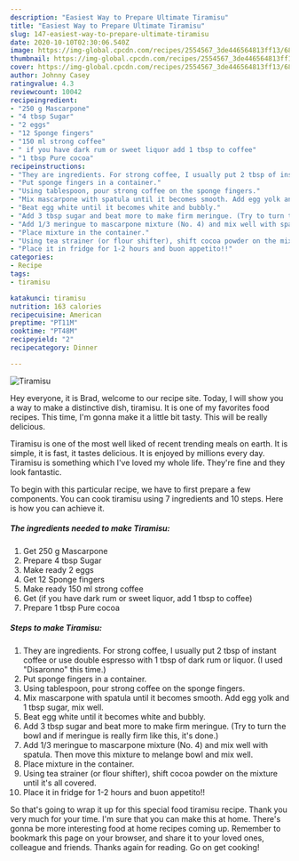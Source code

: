 ```yaml
---
description: "Easiest Way to Prepare Ultimate Tiramisu"
title: "Easiest Way to Prepare Ultimate Tiramisu"
slug: 147-easiest-way-to-prepare-ultimate-tiramisu
date: 2020-10-10T02:30:06.540Z
image: https://img-global.cpcdn.com/recipes/2554567_3de446564813ff13/680x482cq70/tiramisu-recipe-main-photo.jpg
thumbnail: https://img-global.cpcdn.com/recipes/2554567_3de446564813ff13/680x482cq70/tiramisu-recipe-main-photo.jpg
cover: https://img-global.cpcdn.com/recipes/2554567_3de446564813ff13/680x482cq70/tiramisu-recipe-main-photo.jpg
author: Johnny Casey
ratingvalue: 4.3
reviewcount: 10042
recipeingredient:
- "250 g Mascarpone"
- "4 tbsp Sugar"
- "2 eggs"
- "12 Sponge fingers"
- "150 ml strong coffee"
- " if you have dark rum or sweet liquor add 1 tbsp to coffee"
- "1 tbsp Pure cocoa"
recipeinstructions:
- "They are ingredients. For strong coffee, I usually put 2 tbsp of instant coffee or use double espresso with 1 tbsp of dark rum or liquor. (I used &#34;Disaronno&#34; this time.)"
- "Put sponge fingers in a container."
- "Using tablespoon, pour strong coffee on the sponge fingers."
- "Mix mascarpone with spatula until it becomes smooth. Add egg yolk and 1 tbsp sugar, mix well."
- "Beat egg white until it becomes white and bubbly."
- "Add 3 tbsp sugar and beat more to make firm meringue. (Try to turn the bowl and if meringue is really firm like this, it&#39;s done.)"
- "Add 1/3 meringue to mascarpone mixture (No. 4) and mix well with spatula. Then move this mixture to melange bowl and mix well."
- "Place mixture in the container."
- "Using tea strainer (or flour shifter), shift cocoa powder on the mixture until it&#39;s all covered."
- "Place it in fridge for 1-2 hours and buon appetito!!"
categories:
- Recipe
tags:
- tiramisu

katakunci: tiramisu 
nutrition: 163 calories
recipecuisine: American
preptime: "PT11M"
cooktime: "PT48M"
recipeyield: "2"
recipecategory: Dinner

---
```



![Tiramisu](https://img-global.cpcdn.com/recipes/2554567_3de446564813ff13/680x482cq70/tiramisu-recipe-main-photo.jpg)

Hey everyone, it is Brad, welcome to our recipe site. Today, I will show you a way to make a distinctive dish, tiramisu. It is one of my favorites food recipes. This time, I'm gonna make it a little bit tasty. This will be really delicious.

Tiramisu is one of the most well liked of recent trending meals on earth. It is simple, it is fast, it tastes delicious. It is enjoyed by millions every day. Tiramisu is something which I've loved my whole life. They're fine and they look fantastic.




To begin with this particular recipe, we have to first prepare a few components. You can cook tiramisu using 7 ingredients and 10 steps. Here is how you can achieve it.

<!--inarticleads1-->

##### The ingredients needed to make Tiramisu:

1. Get 250 g Mascarpone
1. Prepare 4 tbsp Sugar
1. Make ready 2 eggs
1. Get 12 Sponge fingers
1. Make ready 150 ml strong coffee
1. Get  (if you have dark rum or sweet liquor, add 1 tbsp to coffee)
1. Prepare 1 tbsp Pure cocoa




<!--inarticleads2-->

##### Steps to make Tiramisu:

1. They are ingredients. For strong coffee, I usually put 2 tbsp of instant coffee or use double espresso with 1 tbsp of dark rum or liquor. (I used &#34;Disaronno&#34; this time.)
1. Put sponge fingers in a container.
1. Using tablespoon, pour strong coffee on the sponge fingers.
1. Mix mascarpone with spatula until it becomes smooth. Add egg yolk and 1 tbsp sugar, mix well.
1. Beat egg white until it becomes white and bubbly.
1. Add 3 tbsp sugar and beat more to make firm meringue. (Try to turn the bowl and if meringue is really firm like this, it&#39;s done.)
1. Add 1/3 meringue to mascarpone mixture (No. 4) and mix well with spatula. Then move this mixture to melange bowl and mix well.
1. Place mixture in the container.
1. Using tea strainer (or flour shifter), shift cocoa powder on the mixture until it&#39;s all covered.
1. Place it in fridge for 1-2 hours and buon appetito!!




So that's going to wrap it up for this special food tiramisu recipe. Thank you very much for your time. I'm sure that you can make this at home. There's gonna be more interesting food at home recipes coming up. Remember to bookmark this page on your browser, and share it to your loved ones, colleague and friends. Thanks again for reading. Go on get cooking!
